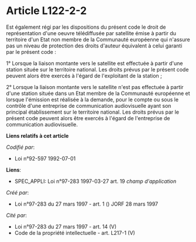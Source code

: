 # Article L122-2-2

Est également régi par les dispositions du présent code le droit de représentation d'une oeuvre télédiffusée par satellite
émise à partir du territoire d'un Etat non membre de la Communauté européenne qui n'assure pas un niveau de protection des
droits d'auteur équivalent à celui garanti par le présent code :

1° Lorsque la liaison montante vers le satellite est effectuée à partir d'une station située sur le territoire national. Les
droits prévus par le présent code peuvent alors être exercés à l'égard de l'exploitant de la station ;

2° Lorsque la liaison montante vers le satellite n'est pas effectuée à partir d'une station située dans un Etat membre de la
Communauté européenne et lorsque l'émission est réalisée à la demande, pour le compte ou sous le contrôle d'une entreprise de
communication audiovisuelle ayant son principal établissement sur le territoire national. Les droits prévus par le présent
code peuvent alors être exercés à l'égard de l'entreprise de communication audiovisuelle.

**Liens relatifs à cet article**

_Codifié par_:

  - Loi n°92-597 1992-07-01

**Liens**:

  - SPEC_APPLI: Loi n°97-283 1997-03-27 art. 19 *champ d'application*

_Créé par_:

  - Loi n°97-283 du 27 mars 1997 - art. 1 () JORF 28 mars 1997

_Cité par_:

  - Loi n°97-283 du 27 mars 1997 - art. 14 (V)
  - Code de la propriété intellectuelle - art. L217-1 (V)
